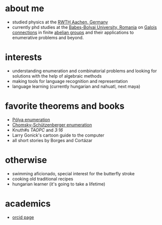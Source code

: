 # about me

- studied physics at the [RWTH Aachen, Germany](https://www.particle-theory.rwth-aachen.de/cms/~fywf/Particle-Theory/)
- currently phd studies at the [Babeș-Bolyai University, Romania](https://www.cs.ubbcluj.ro/) on [Galois connections](https://en.wikipedia.org/wiki/Galois_connection) in finite [abelian groups](https://en.wikipedia.org/wiki/Abelian_group) and their applications to enumerative problems and beyond.

# interests

- understanding enumeration and combinatorial problems and looking for solutions with the help of algebraic methods
- making tools for language recognition and representation
- language learning (currently hungarian and nahuatl, next maya)

# favorite theorems and books

- [Pólya enumeration](https://en.wikipedia.org/wiki/P%C3%B3lya_enumeration_theorem)
- [Chomsky-Schützenberger enumeration](https://fr.wikipedia.org/wiki/Th%C3%A9or%C3%A8me_de_Chomsky-Sch%C3%BCtzenberger_(combinatoire))
- Knuth#s *TAOPC* and *3:16*
- Larry Gonick's cartoon guide to the computer
- all short stories by Borges and Cortázar

# otherwise

- swimming aficionado, special interest for the butterfly stroke
- cooking old traditional recipes
- hungarian learner (it's going to take a lifetime)

# academics

- [orcid page]()
